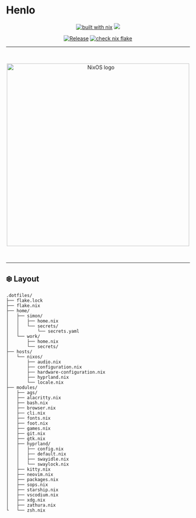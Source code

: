 # Henlo

<div align="center">

[![built with nix](https://img.shields.io/static/v1?logo=nixos&logoColor=white&label=&message=Built%20with%20Nix%20Flakes&color=41439a)](https://builtwithnix.org) [![](https://img.shields.io/badge/NixOS-unstable-informational.svg?style=flat&logo=nixos&logoColor=CAD3F5&colorA=24273A&colorB=8AADF4)](https://github.com/nixos/nixpkgs)

[![Release](https://github.com/simonoscr/dotfiles/actions/workflows/semver.yml/badge.svg)](https://github.com/simonoscr/dotfiles/actions/workflows/semver.yml) [![check nix flake](https://github.com/simonoscr/dotfiles/actions/workflows/test.yaml/badge.svg)](https://github.com/simonoscr/dotfiles/actions/workflows/test.yaml)

</div>

---

<br>
<p align="center">
  <img src="https://raw.githubusercontent.com/NixOS/nixos-artwork/master/logo/nixos-white.png" width="500px" alt="NixOS logo"/>
</p>
<br>

---

## :snowflake: Layout
```
.dotfiles/
├── flake.lock
├── flake.nix
├── home/
│   ├── simon/
│   │   ├── home.nix
│   │   └── secrets/
│   │       └── secrets.yaml
│   └── work/
│       ├── home.nix
│       └── secrets/
├── hosts/
│   └── nixos/
│       ├── audio.nix
│       ├── configuration.nix
│       ├── hardware-configuration.nix
│       ├── hyprland.nix
│       └── locale.nix
├── modules/
│   ├── ags/
│   ├── alacritty.nix
│   ├── bash.nix
│   ├── browser.nix
│   ├── cli.nix
│   ├── fonts.nix
│   ├── foot.nix
│   ├── games.nix
│   ├── git.nix
│   ├── gtk.nix
│   ├── hyprland/
│   │   ├── config.nix
│   │   ├── default.nix
│   │   ├── swayidle.nix
│   │   └── swaylock.nix
│   ├── kitty.nix
│   ├── neovim.nix
│   ├── packages.nix
│   ├── sops.nix
│   ├── starship.nix
│   ├── vscodium.nix
│   ├── xdg.nix
│   ├── zathura.nix
└   └── zsh.nix
```
